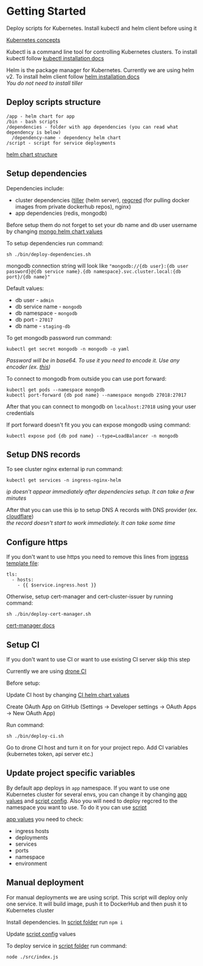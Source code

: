 # Getting Started

Deploy scripts for Kubernetes. Install kubectl and helm client before using it

[Kubernetes concepts](https://kubernetes.io/docs/concepts/)

Kubectl is a command line tool for controlling Kubernetes clusters. To install kubectl follow [kubectl installation docs](https://kubernetes.io/docs/tasks/tools/install-kubectl/)

Helm is the package manager for Kubernetes. Currently we are using helm v2. To install helm client follow [helm installation docs](https://v2.helm.sh/docs/install/)<br/>
*You do not need to install tiller*

## Deploy scripts structure

```
/app - helm chart for app
/bin - bash scripts
/dependencies - folder with app dependencies (you can read what dependency is below)
  /dependency-name - dependency helm chart
/script - script for service deployments
```

[helm chart structure](https://v2.helm.sh/docs/developing_charts/#charts)

## Setup dependencies

Dependencies include:
- cluster dependencies ([tiller](https://v2.helm.sh/docs/install/) (helm server), [regcred](https://kubernetes.io/docs/tasks/configure-pod-container/pull-image-private-registry/) (for pulling docker images from private dockerhub repos), nginx)
- app dependencies (redis, mongodb)

Before setup them do not forget to set your db name and db user username by changing [mongo helm chart values](dependencies/mongodb/values/values.yaml)

To setup dependencies run command:

```
sh ./bin/deploy-dependencies.sh
```

mongodb connection string will look like `"mongodb://{db user}:{db user password}@{db service name}.{db namespace}.svc.cluster.local:{db port}/{db name}"`

Default values:
- db user - `admin`
- db service name - `mongodb`
- db namespace - `mongodb`
- db port - `27017`
- db name - `staging-db`

To get mongodb password run command:

```
kubectl get secret mongodb -n mongodb -o yaml
```

*Password will be in base64. To use it you need to encode it. Use any encoder (ex. [this](https://www.base64decode.org/))*

To connect to mongodb from outside you can use port forward:

```
kubectl get pods --namespace mongodb
kubectl port-forward {db pod name} --namespace mongodb 27018:27017
```

After that you can connect to mongodb on `localhost:27018` using your user credentials

If port forward doesn't fit you you can expose mongodb using command:

```
kubectl expose pod {db pod name} --type=LoadBalancer -n mongodb
```

## Setup DNS records

To see cluster nginx external ip run command:

```
kubectl get services -n ingress-nginx-helm
```

*ip doesn't appear immediately after dependencies setup. It can take a few minutes*

After that you can use this ip to setup DNS A records with DNS provider (ex. [cloudflare](https://www.cloudflare.com/))<br/>
*the record doesn't start to work immediately. It can take some time*

## Configure https

If you don't want to use https you need to remove this lines from [ingress template file](app/templates/ingress.yml):

```
tls:
  - hosts:
    - {{ $service.ingress.host }}
```

Otherwise, setup cert-manager and cert-cluster-issuer by running command:

```
sh ./bin/deploy-cert-manager.sh
```

[cert-manager docs](https://cert-manager.io/docs/installation/kubernetes/)

## Setup CI

If you don't want to use CI or want to use existing CI server skip this step

Currently we are using [drone CI](https://github.com/helm/charts/tree/master/stable/drone)

Before setup:

Update CI host by changing [CI helm chart values](dependencies/drone-ci/values/values.yml)

Create OAuth App on GitHub (Settings -> Developer settings -> OAuth Apps -> New OAuth App)

Run command:

```
sh ./bin/deploy-ci.sh
```

Go to drone CI host and turn it on for your project repo. Add CI variables (kubernetes token, api server etc.)

## Update project specific variables

By default app deploys in `app` namespace. If you want to use one Kubernetes cluster for several envs, you can change it by changing [app values](app/values/values.yml) and [script config](script/src/config.js). Also you will need to deploy regcred to the namespace you want to use. To do it you can use [script](dependencies/regcred/bin/create-docker-regcred.sh)

[app values](app/values/values.yml) you need to check:
- ingress hosts
- deployments
- services
- ports
- namespace
- environment

## Manual deployment

For manual deployments we are using script. This script will deploy only one service. It will build image, push it to DockerHub and then push it to Kubernetes cluster

Install dependencies. In [script folder](script) run `npm i`

Update [script config](script/src/config.js) values

To deploy service in [script folder](script) run command:

```
node ./src/index.js
```
